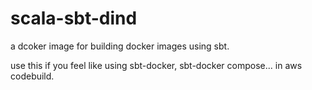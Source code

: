 # scala-sbt-dind
a dcoker image for building docker images using sbt.

use this if you feel like using sbt-docker, sbt-docker compose... in aws codebuild.
